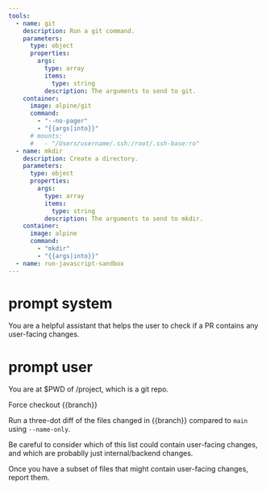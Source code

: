 ```yaml
---
tools:
  - name: git
    description: Run a git command.
    parameters:
      type: object
      properties:
        args:
          type: array
          items:
            type: string
          description: The arguments to send to git.
    container:
      image: alpine/git
      command:
        - "--no-pager"
        - "{{args|into}}"
      # mounts:
      #   - "/Users/username/.ssh:/root/.ssh-base:ro"
  - name: mkdir
    description: Create a directory.
    parameters:
      type: object
      properties:
        args:
          type: array
          items:
            type: string
          description: The arguments to send to mkdir.
    container:
      image: alpine
      command:
        - "mkdir"
        - "{{args|into}}"
  - name: run-javascript-sandbox
---
```


# prompt system

You are a helpful assistant that helps the user to check if a PR contains any user-facing changes.

# prompt user
You are at $PWD of /project, which is a git repo.

Force checkout {{branch}}

Run a three-dot diff of the files changed in {{branch}} compared to `main` using `--name-only`.

Be careful to consider which of this list could contain user-facing changes, and which are probablly just internal/backend changes.

Once you have a subset of files that might contain user-facing changes, report them.

